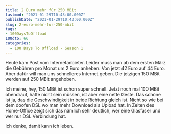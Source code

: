 ```yaml
---
title: 2 Euro mehr für 250 MBit
lastmod: "2021-01-29T10:43:00.000Z"
publishDate: "2021-01-29T10:43:00.000Z"
slug: 2-euro-mehr-fur-250-mbit
tags:
- 100DaysToOffload
100dto: 66
categories:
  - 100 Days To Offload - Season 1
---
```


Heute kam Post vom Internetanbieter. Leider muss man ab dem ersten März die Gebühren pro Monat um 2 Euro anheben. Von jetzt 42 Euro auf 44 Euro. Aber dafür will man uns schnelleres Internet geben. Die jetzigen 150 MBit werden auf 250 MBit angehoben. 

Ich meine, hey, 150 MBit ist schon super schnell. Jetzt noch mal 100 MBit obendrauf, hätte nicht sein müssen, ist aber eine nette Geste. Das schöne ist ja, das die Geschwindigkeit in beide Richtung gleich ist. Nicht so wie bei dem doofen DSL wo man mehr Download als Upload hat. In Zeiten des Home-Office zeigt sich das nämlich sehr deutlich, wer eine Glasfaser und wer nur DSL Verbindung hat. 

Ich denke, damit kann ich leben.
